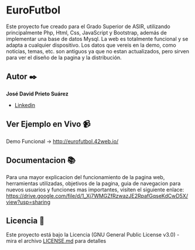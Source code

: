 # EuroFutbol

Este proyecto fue creado para el Grado Superior de ASIR, utilizando principalmente Php, Html, Css, JavaScript y Bootstrap, además de implementar una base de datos Mysql. La web es totalmente funcional y se adapta a cualquier dispositivo. Los datos que vereis en la demo, como noticias, temas, etc. son antiguos ya que no estan actualizados, pero sirven para ver el diseño de la pagina y la distribución.

## Autor ✒️

**José David Prieto Suárez**

* [Linkedin](https://www.linkedin.com/in/jos%C3%A9-david-prieto-su%C3%A1rez-3979b2213/)


## Ver Ejemplo en Vivo 📹

Demo Funcional ->  http://eurofutbol.42web.io/

## Documentacion 📚

Para una mayor explicacion del funcionamiento de la pagina web, herramientas utilizadas, objetivos de la pagina, guia de navegacion para nuevos usuarios y funciones mas importantes, visiten el siguiente enlace: https://drive.google.com/file/d/1_Xj7WMGZfRzwazJE2RpafGqseKdCwD5X/view?usp=sharing


## Licencia 📄

Este proyecto está bajo la Licencia (GNU General Public License v3.0) - mira el archivo [LICENSE.md](LICENSE) para detalles

